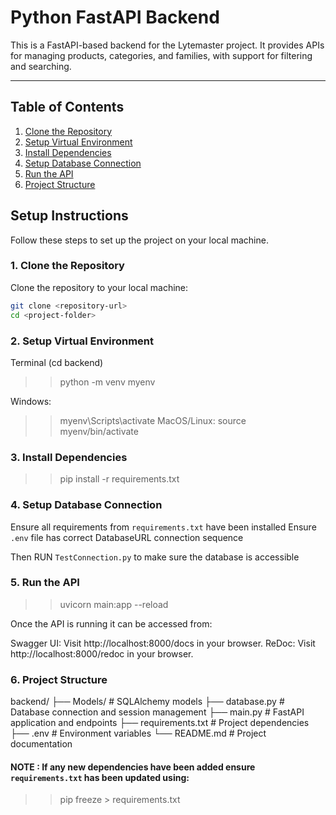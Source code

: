 # Python FastAPI Backend

This is a FastAPI-based backend for the Lytemaster project. It provides APIs for managing products, categories, and families, with support for filtering and searching.

---

## Table of Contents

1. [Clone the Repository](##clone-the-repository)
2. [Setup Virtual Environment](#setup-instructions)
3. [Install Dependencies](#running-the-backend)
4. [Setup Database Connection](#api-documentation)
5. [Run the API](#project-structure)
6. [Project Structure](#contributing)



## Setup Instructions

Follow these steps to set up the project on your local machine.

### 1. Clone the Repository

Clone the repository to your local machine:

```bash
git clone <repository-url>
cd <project-folder>
```

### 2. Setup Virtual Environment

Terminal (cd backend)

> > python -m venv myenv

Windows:

> > myenv\Scripts\activate
> > MacOS/Linux:
> > source myenv/bin/activate

### 3. Install Dependencies

> > pip install -r requirements.txt

### 4. Setup Database Connection

Ensure all requirements from `requirements.txt` have been installed
Ensure `.env` file has correct DatabaseURL connection sequence

Then RUN `TestConnection.py` to make sure the database is accessible

### 5. Run the API

> > uvicorn main:app --reload

Once the API is running it can be accessed from:

Swagger UI: Visit http://localhost:8000/docs in your browser.
ReDoc: Visit http://localhost:8000/redoc in your browser.

### 6. Project Structure

backend/
├── Models/ # SQLAlchemy models
├── database.py # Database connection and session management
├── main.py # FastAPI application and endpoints
├── requirements.txt # Project dependencies
├── .env # Environment variables
└── README.md # Project documentation

#### NOTE : If any new dependencies have been added ensure `requirements.txt` has been updated using:

> > pip freeze > requirements.txt
